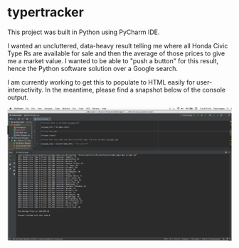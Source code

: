 # typertracker
This project was built in Python using PyCharm IDE. 

I wanted an uncluttered, data-heavy result telling me where all Honda Civic Type Rs are available for sale and then the average of those prices to give me a market value. I wanted to be able to "push a button" for this result, hence the Python software solution over a Google search.

I am currently working to get this to populate to HTML easily for user-interactivity. In the meantime, please find a snapshot below of the console output.

![Image of TypeRTracker Output in Console](images/PyCharm_Screenshot_11-12-19.png)



